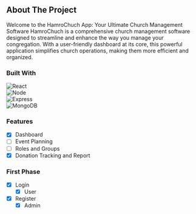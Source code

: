
## About The Project
Welcome to the HamroChuch App: Your Ultimate Church Management Software
HamroChuch is a comprehensive church management software designed to streamline and enhance the way you manage your congregation. With a user-friendly dashboard at its core, this powerful application simplifies church operations, making them more efficient and organized.

### Built With
 ![React](https://img.shields.io/badge/Reacts.js-339933?style=for-the-badge&logo=nodedotjs&logoColor=white)  <br>
 ![Node](https://img.shields.io/badge/Node.js-339933?style=for-the-badge&logo=nodedotjs&logoColor=white)  <br>
 ![Express](https://img.shields.io/badge/Express.js-000000?style=for-the-badge&logo=express&logoColor=white)  <br>
 ![MongoDB](https://img.shields.io/badge/MongoDB-4EA94B?style=for-the-badge&logo=mongodb&logoColor=white)  <br>

 
### Features
  - [x] Dashboard
  - [ ] Event Planning
  - [ ] Roles and Groups
  - [x] Donation Tracking and Report

### First Phase
 - [x] Login
   - [x] User
- [x] Register
   - [x] Admin

